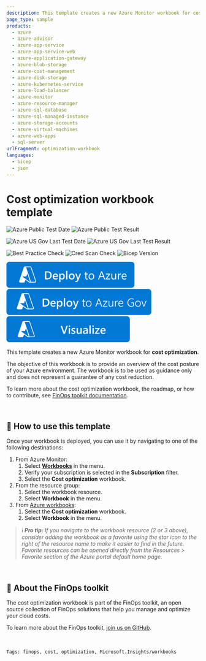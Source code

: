 ```yaml
---
description: This template creates a new Azure Monitor workbook for cost optimization based on the Well-Architected Framework.
page_type: sample
products:
  - azure
  - azure-advisor
  - azure-app-service
  - azure-app-service-web
  - azure-application-gateway
  - azure-blob-storage
  - azure-cost-management
  - azure-disk-storage
  - azure-kubernetes-service
  - azure-load-balancer
  - azure-monitor
  - azure-resource-manager
  - azure-sql-database
  - azure-sql-managed-instance
  - azure-storage-accounts
  - azure-virtual-machines
  - azure-web-apps
  - sql-server
urlFragment: optimization-workbook
languages:
  - bicep
  - json
---
```


# Cost optimization workbook template

![Azure Public Test Date](https://azurequickstartsservice.blob.core.windows.net/badges/quickstarts/microsoft.costmanagement/optimization-workbook/PublicLastTestDate.svg)
![Azure Public Test Result](https://azurequickstartsservice.blob.core.windows.net/badges/quickstarts/microsoft.costmanagement/optimization-workbook/PublicDeployment.svg)

![Azure US Gov Last Test Date](https://azurequickstartsservice.blob.core.windows.net/badges/quickstarts/microsoft.costmanagement/optimization-workbook/FairfaxLastTestDate.svg)
![Azure US Gov Last Test Result](https://azurequickstartsservice.blob.core.windows.net/badges/quickstarts/microsoft.costmanagement/optimization-workbook/FairfaxDeployment.svg)

![Best Practice Check](https://azurequickstartsservice.blob.core.windows.net/badges/quickstarts/microsoft.costmanagement/optimization-workbook/BestPracticeResult.svg)
![Cred Scan Check](https://azurequickstartsservice.blob.core.windows.net/badges/quickstarts/microsoft.costmanagement/optimization-workbook/CredScanResult.svg)
![Bicep Version](https://azurequickstartsservice.blob.core.windows.net/badges/quickstarts/microsoft.costmanagement/optimization-workbook/BicepVersion.svg)

[![Deploy To Azure](https://raw.githubusercontent.com/Azure/azure-quickstart-templates/master/1-CONTRIBUTION-GUIDE/images/deploytoazure.svg?sanitize=true)](https://portal.azure.com/#create/Microsoft.Template/uri/https%3A%2F%2Fraw.githubusercontent.com%2FAzure%2Fazure-quickstart-templates%2Fmaster%2Fquickstarts%2Fmicrosoft.costmanagement%2Foptimization-workbook%2Fazuredeploy.json/createUIDefinitionUri/https%3A%2F%2Fraw.githubusercontent.com%2FAzure%2Fazure-quickstart-templates%2Fmaster%2Fquickstarts%2Fmicrosoft.costmanagement%2Foptimization-workbook%2FcreateUiDefinition.json)
[![Deploy To Azure US Gov](https://raw.githubusercontent.com/Azure/azure-quickstart-templates/master/1-CONTRIBUTION-GUIDE/images/deploytoazuregov.svg?sanitize=true)](https://portal.azure.us/#create/Microsoft.Template/uri/https%3A%2F%2Fraw.githubusercontent.com%2FAzure%2Fazure-quickstart-templates%2Fmaster%2Fquickstarts%2Fmicrosoft.costmanagement%2Foptimization-workbook%2Fazuredeploy.json/createUIDefinitionUri/https%3A%2F%2Fraw.githubusercontent.com%2FAzure%2Fazure-quickstart-templates%2Fmaster%2Fquickstarts%2Fmicrosoft.costmanagement%2Foptimization-workbook%2FcreateUiDefinition.json)
[![Visualize](https://raw.githubusercontent.com/Azure/azure-quickstart-templates/master/1-CONTRIBUTION-GUIDE/images/visualizebutton.svg?sanitize=true)](http://armviz.io/#/?load=https%3A%2F%2Fraw.githubusercontent.com%2FAzure%2Fazure-quickstart-templates%2Fmaster%2Fquickstarts%2Fmicrosoft.costmanagement%2Foptimization-workbook%2Fazuredeploy.json)

This template creates a new Azure Monitor workbook for **cost optimization**.

The objective of this workbook is to provide an overview of the cost posture of your Azure environment. The workbook is to be used as guidance only and does not represent a guarantee of any cost reduction.

To learn more about the cost optimization workbook, the roadmap, or how to contribute, see [FinOps toolkit documentation](https://aka.ms/finops/toolkit).

<br>

## 📗 How to use this template

Once your workbook is deployed, you can use it by navigating to one of the following destinations:

1. From Azure Monitor:
   1. Select [**Workbooks**](https://portal.azure.com/#view/Microsoft_Azure_Monitoring/AzureMonitoringBrowseBlade/~/workbooks) in the menu.
   2. Verify your subscription is selected in the **Subscription** filter.
   3. Select the **Cost optimization** workbook.
2. From the resource group:
   1. Select the workbook resource.
   2. Select **Workbook** in the menu.
3. From [Azure workbooks](https://portal.azure.com/#browse/microsoft.insights%2Fworkbooks):
   1. Select the **Cost optimization** workbook.
   2. Select **Workbook** in the menu.

> ℹ️ _**Pro tip:** If you navigate to the workbook resource (2 or 3 above), consider adding the workbook as a favorite using the star icon to the right of the resource name to make it easier to find in the future. Favorite resources can be opened directly from the Resources > Favorite section of the Azure portal default home page._

<br>

## 🧰 About the FinOps toolkit

The cost optimization workbook is part of the FinOps toolkit, an open source collection of FinOps solutions that help you manage and optimize your cloud costs.

To learn more about the FinOps toolkit, [join us on GitHub](https://aka.ms/ftk).

<br>

`Tags: finops, cost, optimization, Microsoft.Insights/workbooks`
